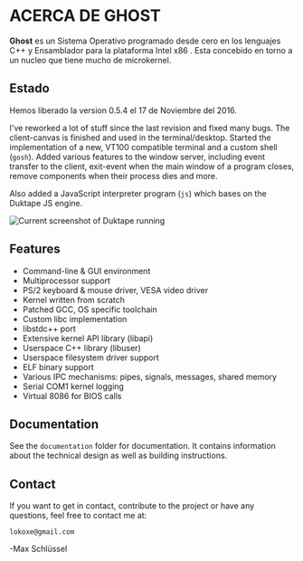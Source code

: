 # ACERCA DE GHOST
**Ghost** es un Sistema Operativo programado desde cero en los lenguajes C++ y Ensamblador para la plataforma Intel x86 . 
Esta concebido en torno a un nucleo que tiene mucho de microkernel.

## Estado
Hemos liberado la version 0.5.4 el 17 de Noviembre del 2016. 

I've reworked a lot of stuff since the last revision and fixed many bugs.
The client-canvas is finished and used in the terminal/desktop. Started the
implementation of a new, VT100 compatible terminal and a custom shell
(`gosh`). Added various features to the window server, including event
transfer to the client, exit-event when the main window of a program closes,
remove components when their process dies and more.

Also added a JavaScript interpreter program (`js`) which bases on
the Duktape JS engine.

![Current screenshot of Duktape running](https://ghostkernel.org/files/ghost-0.5.3-jsconsole.png)

## Features
- Command-line & GUI environment
- Multiprocessor support
- PS/2 keyboard & mouse driver, VESA video driver
- Kernel written from scratch
- Patched GCC, OS specific toolchain
- Custom libc implementation
- libstdc++ port
- Extensive kernel API library (libapi)
- Userspace C++ library (libuser)
- Userspace filesystem driver support
- ELF binary support
- Various IPC mechanisms: pipes, signals, messages, shared memory
- Serial COM1 kernel logging
- Virtual 8086 for BIOS calls

## Documentation
See the `documentation` folder for documentation. It contains information
about the technical design as well as building instructions.

## Contact
If you want to get in contact, contribute to the project or have any questions,
feel free to contact me at:

	lokoxe@gmail.com
	
-Max Schlüssel
